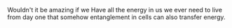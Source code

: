 Wouldn't it be amazing if we Have all the energy in us we ever need to live from day one that somehow entanglement in cells can also transfer energy.